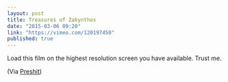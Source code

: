```yaml
---
layout: post
title: Treasures of Zakynthos
date: "2015-03-06 09:20"
link: "https://vimeo.com/120197450"
published: true
---
```


Load this film on the highest resolution screen you have available. Trust me.

(Via [Preshit](https://twitter.com/preshit/status/573724401570480128))